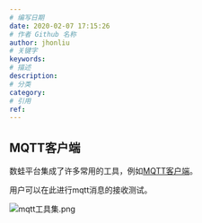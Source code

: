 ```yaml
---
# 编写日期
date: 2020-02-07 17:15:26
# 作者 Github 名称
author: jhonliu
# 关键字
keywords:
# 描述
description:
# 分类
category: 
# 引用
ref:
---
```



## MQTT客户端

数蛙平台集成了许多常用的工具，例如[MQTT客户端](http://prod.iotn2n.com/#/tools/websocket)。

用户可以在此进行mqtt消息的接收测试。

![mqtt工具集.png](http://dgiot-1253666439.cos.ap-shanghai-fsi.myqcloud.com/shuwa_tech/zh/product/dgiot/product_presentation/mqtt%E5%B7%A5%E5%85%B7%E9%9B%86.png)